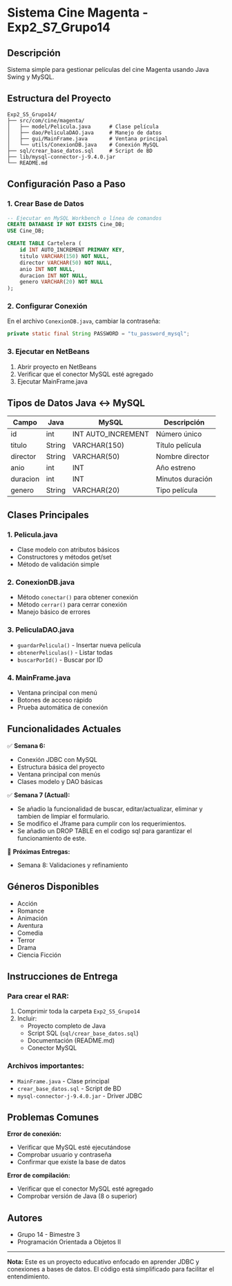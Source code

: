 # Sistema Cine Magenta - Exp2_S7_Grupo14

## Descripción
Sistema simple para gestionar películas del cine Magenta usando Java Swing y MySQL.

## Estructura del Proyecto
```
Exp2_S5_Grupo14/
├── src/com/cine/magenta/
│   ├── model/Pelicula.java      # Clase película
│   ├── dao/PeliculaDAO.java     # Manejo de datos
│   ├── gui/MainFrame.java       # Ventana principal
│   └── utils/ConexionDB.java    # Conexión MySQL
├── sql/crear_base_datos.sql     # Script de BD
├── lib/mysql-connector-j-9.4.0.jar
└── README.md
```

## Configuración Paso a Paso

### 1. Crear Base de Datos

```sql
-- Ejecutar en MySQL Workbench o línea de comandos
CREATE DATABASE IF NOT EXISTS Cine_DB;
USE Cine_DB;

CREATE TABLE Cartelera (
    id INT AUTO_INCREMENT PRIMARY KEY,
    titulo VARCHAR(150) NOT NULL,
    director VARCHAR(50) NOT NULL,
    anio INT NOT NULL,
    duracion INT NOT NULL,
    genero VARCHAR(20) NOT NULL
);
```

### 2. Configurar Conexión
En el archivo `ConexionDB.java`, cambiar la contraseña:
```java
private static final String PASSWORD = "tu_password_mysql";
```

### 3. Ejecutar en NetBeans
1. Abrir proyecto en NetBeans
2. Verificar que el conector MySQL esté agregado
3. Ejecutar MainFrame.java

## Tipos de Datos Java ↔ MySQL

| Campo | Java | MySQL | Descripción |
|-------|------|-------|-------------|
| id | int | INT AUTO_INCREMENT | Número único |
| titulo | String | VARCHAR(150) | Título película |
| director | String | VARCHAR(50) | Nombre director |
| anio | int | INT | Año estreno |
| duracion | int | INT | Minutos duración |
| genero | String | VARCHAR(20) | Tipo película |

## Clases Principales

### 1. Pelicula.java
- Clase modelo con atributos básicos
- Constructores y métodos get/set
- Método de validación simple

### 2. ConexionDB.java
- Método `conectar()` para obtener conexión
- Método `cerrar()` para cerrar conexión
- Manejo básico de errores

### 3. PeliculaDAO.java
- `guardarPelicula()` - Insertar nueva película
- `obtenerPeliculas()` - Listar todas
- `buscarPorId()` - Buscar por ID

### 4. MainFrame.java
- Ventana principal con menú
- Botones de acceso rápido
- Prueba automática de conexión

## Funcionalidades Actuales

✅ **Semana 6:**
- Conexión JDBC con MySQL
- Estructura básica del proyecto
- Ventana principal con menús
- Clases modelo y DAO básicas

✅ **Semana 7 (Actual):**
- Se añadio la funcionalidad de buscar, editar/actualizar, eliminar y tambien de limpiar el formulario.
- Se modifico el Jframe para cumplir con los requerimientos.
- Se añadio un DROP TABLE en el codigo sql para garantizar el funcionamiento de este.

🚧 **Próximas Entregas:**
- Semana 8: Validaciones y refinamiento

## Géneros Disponibles
- Acción
- Romance
- Animación
- Aventura
- Comedia
- Terror
- Drama
- Ciencia Ficción

## Instrucciones de Entrega

### Para crear el RAR:
1. Comprimir toda la carpeta `Exp2_S5_Grupo14`
2. Incluir:
   - Proyecto completo de Java
   - Script SQL (`sql/crear_base_datos.sql`)
   - Documentación (README.md)
   - Conector MySQL

### Archivos importantes:
- `MainFrame.java` - Clase principal
- `crear_base_datos.sql` - Script de BD
- `mysql-connector-j-9.4.0.jar` - Driver JDBC

## Problemas Comunes

**Error de conexión:**
- Verificar que MySQL esté ejecutándose
- Comprobar usuario y contraseña
- Confirmar que existe la base de datos

**Error de compilación:**
- Verificar que el conector MySQL esté agregado
- Comprobar versión de Java (8 o superior)

## Autores
- Grupo 14 - Bimestre 3
- Programación Orientada a Objetos II

---

**Nota:** Este es un proyecto educativo enfocado en aprender JDBC y conexiones a bases de datos. El código está simplificado para facilitar el entendimiento.